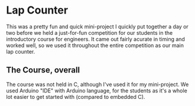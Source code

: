 # Lap Counter

This was a pretty fun and quick mini-project I quickly put together a day or two before we held a just-for-fun competition for our students in
the introductory course for engineers.
It came out fairly acurate in timing and worked well, so we used it throughout the entire competition as our main lap counter.

## The Course, overall

The course was not held in C, although I've used it for my mini-project. We used Arduino "IDE" with Arduino language, for the students as it's
a whole lot easier to get started with (compared to embedded C).
